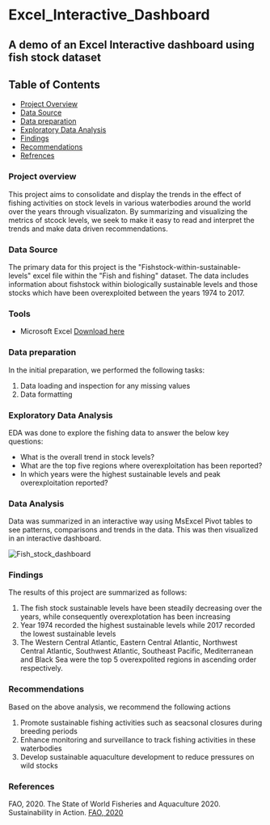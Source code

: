 # Excel_Interactive_Dashboard
## A demo of an Excel Interactive dashboard using fish stock dataset
## Table of Contents
- [Project Overview](#project-overview)
- [Data Source](#data-source)
- [Data preparation](#data-preparation)
- [Exploratory Data Analysis](#exploratory-data-analysis)
- [Findings](#findings)
- [Recommendations](#recommendations)
- [Refrences](#references)

### Project overview
This project aims to consolidate and display the trends in the effect of fishing activities on stock levels in various waterbodies around the world over the years through visualizaton. By summarizing and visualizing the metrics of stcock levels, we seek to make it easy to read and interpret the trends and make data driven recommendations.

### Data Source
The primary data for this project is the "Fishstock-within-sustainable-levels" excel file within the "Fish and fishing" dataset. The data includes information about fishstock within biologically sustainable levels and those stocks which have been overexploited between the years 1974 to 2017.
### Tools
 - Microsoft Excel [Download here](https:microsoft.com)
### Data preparation
In the initial preparation, we performed the following tasks:
 1. Data loading and inspection for any missing values
 2. Data formatting
 ### Exploratory Data Analysis
 EDA was done to explore the fishing data to answer the below key questions:
 - What is the overall trend in stock levels?
 - What are the top five regions where overexploitation has been reported?
 - In which years were the highest sustainable levels and peak overexploitation reported?
### Data Analysis
Data was summarized in an interactive way using MsExcel Pivot tables to see patterns, comparisons and trends in the data. This was then visualized in an interactive dashboard.

![Fish_stock_dashboard](https://github.com/user-attachments/assets/647f9187-94e3-47d3-8c8c-ef8ba6c6618e)

### Findings
The results of this project are summarized as follows:
1. The fish stock sustainable levels have been steadily decreasing over the years, while consequently overexplotation has been increasing
2. Year 1974 recorded the highest sustainable levels while 2017 recorded the lowest sustainable levels
3. The Western Central Atlantic, Eastern Central Atlantic, Northwest Central Atlantic, Southwest Atlantic, Southeast Pacific, Mediterranean and Black Sea were the top 5 overexpolited regions in  ascending order respectively.
### Recommendations
Based on the above analysis, we recommend the following actions
1. Promote sustainable fishing activities such as seacsonal closures during breeding periods
2. Enhance monitoring and surveillance to track fishing activities in these waterbodies
3. Develop sustainable aquaculture development to reduce pressures on wild stocks
### References
FAO, 2020. The State of World Fisheries and Aquaculture 2020. Sustainability in Action. [FAO, 2020](https://doi.org/10.4060/ca9229en) 
